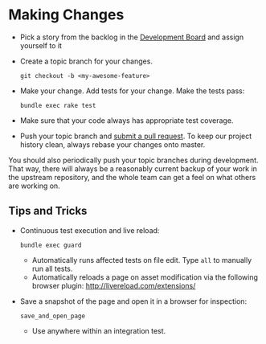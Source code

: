 # Making Changes

* Pick a story from the backlog in the [Development Board](https://trello.com/b/UC8jBtDg/cloud-stove-development) and assign yourself to it

* Create a topic branch for your changes.
  
  ```
  git checkout -b <my-awesome-feature>
  ```

* Make your change. Add tests for your change. Make the tests pass:
  
  ```
  bundle exec rake test
  ```

* Make sure that your code always has appropriate test coverage.

* Push your topic branch and [submit a pull request](https://github.com/inz/cloud-stove/compare). To keep our project history clean, always rebase your changes onto master.

You should also periodically push your topic branches during development. That
way, there will always be a reasonably current backup of your work in the
upstream repository, and the whole team can get a feel on what others are
working on.

## Tips and Tricks

* Continuous test execution and live reload:

  ```
  bundle exec guard
  ```

  * Automatically runs affected tests on file edit. Type `all` to manually run all tests.
  * Automatically reloads a page on asset modification via the following browser plugin: http://livereload.com/extensions/

* Save a snapshot of the page and open it in a browser for inspection:

  ```
  save_and_open_page
  ```

  * Use anywhere within an integration test.

